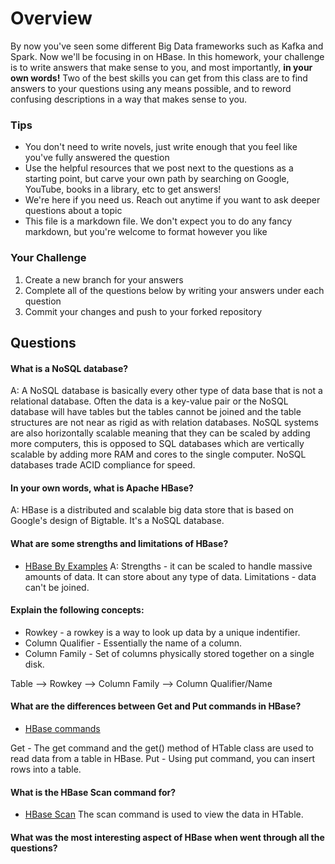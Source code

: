 # Overview

By now you've seen some different Big Data frameworks such as Kafka and Spark. Now we'll be focusing in on HBase. In this homework, your
challenge is to write answers that make sense to you, and most importantly, **in your own words!**
Two of the best skills you can get from this class are to find answers to your questions using any means possible, and to
reword confusing descriptions in a way that makes sense to you. 

### Tips
* You don't need to write novels, just write enough that you feel like you've fully answered the question
* Use the helpful resources that we post next to the questions as a starting point, but carve your own path by searching on Google, YouTube, books in a library, etc to get answers!
* We're here if you need us. Reach out anytime if you want to ask deeper questions about a topic 
* This file is a markdown file. We don't expect you to do any fancy markdown, but you're welcome to format however you like


### Your Challenge
1. Create a new branch for your answers 
2. Complete all of the questions below by writing your answers under each question
3. Commit your changes and push to your forked repository

## Questions
#### What is a NoSQL database? 
A: A NoSQL database is basically every other type of data base that is not a relational database.  Often the data is a key-value pair or the NoSQL database will have tables but the tables cannot be joined and the table structures are not near as rigid as with relation databases.  NoSQL systems are also horizontally scalable meaning that they can be scaled by adding more computers, this is opposed to SQL databases which are vertically scalable by adding more RAM and cores to the single computer.  NoSQL databases trade ACID compliance for speed.

#### In your own words, what is Apache HBase? 
A: HBase is a distributed and scalable big data store that is based on Google's design of Bigtable.  It's a NoSQL database.

#### What are some strengths and limitations of HBase? 
* [HBase By Examples](https://sparkbyexamples.com/apache-hbase-tutorial/)
A: Strengths - it can be scaled to handle massive amounts of data.  It can store about any type of data.  Limitations - data can't be joined.


#### Explain the following concepts: 
* Rowkey - a rowkey is a way to look up data by a unique indentifier.
* Column Qualifier - Essentially the name of a column.
* Column Family - Set of columns physically stored together on a single disk.

Table --> Rowkey --> Column Family --> Column Qualifier/Name

#### What are the differences between Get and Put commands in HBase? 
* [HBase commands](https://www.tutorialspoint.com/hbase/hbase_create_data.htm)

Get - The get command and the get() method of HTable class are used to read data from a table in HBase.
Put - Using put command, you can insert rows into a table.

#### What is the HBase Scan command for? 
* [HBase Scan](https://www.tutorialspoint.com/hbase/hbase_scan.htm)
The scan command is used to view the data in HTable.

#### What was the most interesting aspect of HBase when went through all the questions? 